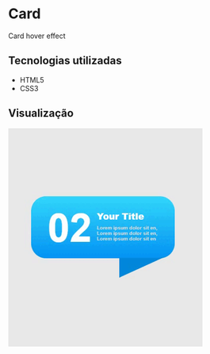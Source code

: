 # Card

Card hover effect

## Tecnologias utilizadas

<ul>
  <li>HTML5</li>
  <li>CSS3</li>
</ul>

## Visualização

<img src="Video_1662569163.gif">
